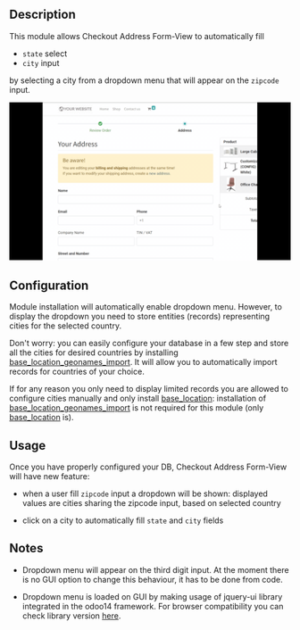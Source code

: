 ## Description

This module allows Checkout Address Form-View to automatically fill


- `state` select
- `city` input

by selecting a city from a dropdown menu that will appear on the `zipcode` input.

![autocomplete_example.gif](static%2Fsrc%2Fimg%2Fautocomplete_example.gif)

## Configuration

Module installation will automatically enable dropdown menu. However, to display the dropdown you need
to store entities (records) representing cities for the selected country.


Don't worry: you can easily configure your database in a few step and store all the cities for
desired countries by installing [base_location_geonames_import](https://github.com/OCA/partner-contact/tree/14.0/base_location_geonames_import). It will allow you to
automatically import records for countries of your choice.

If for any reason you only need to display limited records you are allowed to configure cities
manually and only install [base_location](https://github.com/OCA/partner-contact/tree/14.0/base_location): installation of [base_location_geonames_import](https://github.com/OCA/partner-contact/tree/14.0/base_location_geonames_import)
is not required for this module (only [base_location](https://github.com/OCA/partner-contact/tree/14.0/base_location) is).

## Usage
Once you have properly configured your DB, Checkout Address Form-View will have new feature:

- when a user fill `zipcode` input a dropdown will be shown: displayed values are cities sharing
the zipcode input, based on selected country


- click on a city to automatically fill `state` and `city` fields


## Notes

* Dropdown menu will appear on the third digit input. At the moment there is no GUI option to
change this behaviour, it has to be done from code.


* Dropdown menu is loaded on GUI by making usage of jquery-ui library integrated in the odoo14 framework.
For browser compatibility you can check library version [here](https://github.com/odoo/odoo/blob/14.0/addons/web/static/lib/jquery.ui/jquery-ui.js).
